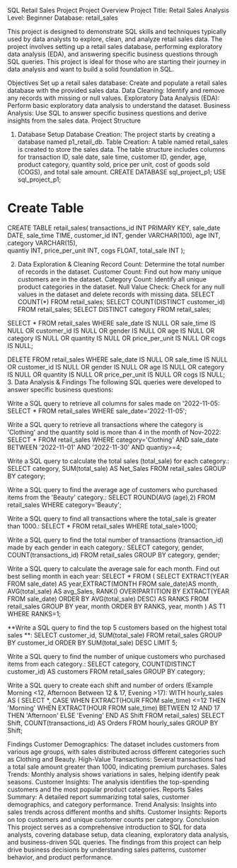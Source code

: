 SQL Retail Sales Project
Project Overview
Project Title: Retail Sales Analysis
Level: Beginner
Database: retail_sales

This project is designed to demonstrate SQL skills and techniques typically used by data analysts to explore, clean, and analyze retail sales data. The project involves setting up a retail sales database, performing exploratory data analysis (EDA), and answering specific business questions through SQL queries. This project is ideal for those who are starting their journey in data analysis and want to build a solid foundation in SQL.

Objectives
Set up a retail sales database: Create and populate a retail sales database with the provided sales data.
Data Cleaning: Identify and remove any records with missing or null values.
Exploratory Data Analysis (EDA): Perform basic exploratory data analysis to understand the dataset.
Business Analysis: Use SQL to answer specific business questions and derive insights from the sales data.
Project Structure
1. Database Setup
Database Creation: The project starts by creating a database named p1_retail_db.
Table Creation: A table named retail_sales is created to store the sales data. The table structure includes columns for transaction ID, sale date, sale time, customer ID, gender, age, product category, quantity sold, price per unit, cost of goods sold (COGS), and total sale amount.
CREATE DATABASE sql_project_p1;
USE sql_project_p1;

# Create Table
CREATE TABLE retail_sales(
		transactions_id	INT PRIMARY KEY,
		sale_date DATE,
                sale_time TIME,
                customer_id INT,
                gender	VARCHAR(100),
                age	INT,
                category VARCHAR(15),	
                quantiy	INT,
                price_per_unit	INT,
                cogs FLOAT,
                total_sale INT
                );

  
2. Data Exploration & Cleaning
Record Count: Determine the total number of records in the dataset.
Customer Count: Find out how many unique customers are in the dataset.
Category Count: Identify all unique product categories in the dataset.
Null Value Check: Check for any null values in the dataset and delete records with missing data.
SELECT COUNT(*) FROM retail_sales;
SELECT COUNT(DISTINCT customer_id) FROM retail_sales;
SELECT DISTINCT category FROM retail_sales;

SELECT * FROM retail_sales
WHERE 
    sale_date IS NULL OR sale_time IS NULL OR customer_id IS NULL OR 
    gender IS NULL OR age IS NULL OR category IS NULL OR 
    quantity IS NULL OR price_per_unit IS NULL OR cogs IS NULL;

DELETE FROM retail_sales
WHERE 
    sale_date IS NULL OR sale_time IS NULL OR customer_id IS NULL OR 
    gender IS NULL OR age IS NULL OR category IS NULL OR 
    quantity IS NULL OR price_per_unit IS NULL OR cogs IS NULL;
3. Data Analysis & Findings
The following SQL queries were developed to answer specific business questions:

Write a SQL query to retrieve all columns for sales made on '2022-11-05:
SELECT * FROM retail_sales
WHERE sale_date='2022-11-05';

Write a SQL query to retrieve all transactions where the category is 'Clothing' and the quantity sold is more than 4 in the month of Nov-2022:
SELECT * FROM retail_sales
WHERE category='Clothing' AND sale_date BETWEEN '2022-11-01' AND '2022-11-30' AND quantiy>=4;

Write a SQL query to calculate the total sales (total_sale) for each category.:
SELECT category, SUM(total_sale) AS Net_Sales FROM retail_sales
GROUP BY category;

Write a SQL query to find the average age of customers who purchased items from the 'Beauty' category.:
SELECT ROUND(AVG (age),2) FROM retail_sales
WHERE category='Beauty';

Write a SQL query to find all transactions where the total_sale is greater than 1000.:
SELECT * FROM retail_sales
WHERE total_sale>1000;

Write a SQL query to find the total number of transactions (transaction_id) made by each gender in each category.:
SELECT category, gender, COUNT(transactions_id) FROM retail_sales
GROUP BY category, gender;

Write a SQL query to calculate the average sale for each month. Find out best selling month in each year:
SELECT * FROM (
SELECT EXTRACT(YEAR FROM sale_date) AS year,EXTRACT(MONTH FROM sale_date)AS month, AVG(total_sale) AS avg_Sales, RANK() OVER(PARTITION BY EXTRACT(YEAR FROM sale_date) ORDER BY AVG(total_sale) DESC) AS RANKS
FROM retail_sales
GROUP BY year, month
ORDER BY RANKS, year, month
) AS T1
WHERE RANKS=1;

**Write a SQL query to find the top 5 customers based on the highest total sales **:
SELECT customer_id, SUM(total_sale) FROM retail_sales
GROUP BY customer_id
ORDER BY SUM(total_sale) DESC
LIMIT 5;

Write a SQL query to find the number of unique customers who purchased items from each category.:
SELECT category, COUNT(DISTINCT customer_id) AS customers FROM retail_sales
GROUP BY category;

Write a SQL query to create each shift and number of orders (Example Morning <12, Afternoon Between 12 & 17, Evening >17):
WITH hourly_sales
AS (
SELECT *,
	CASE
		WHEN EXTRACT(HOUR FROM sale_time) <=12 THEN 'Morning'
        WHEN EXTRACT(HOUR FROM sale_time) BETWEEN 12 AND 17 THEN 'Afternoon'
        ELSE 'Evening'
	END AS Shift
FROM retail_sales)
SELECT Shift, COUNT(transactions_id) AS Orders FROM hourly_sales
GROUP BY Shift;

Findings
Customer Demographics: The dataset includes customers from various age groups, with sales distributed across different categories such as Clothing and Beauty.
High-Value Transactions: Several transactions had a total sale amount greater than 1000, indicating premium purchases.
Sales Trends: Monthly analysis shows variations in sales, helping identify peak seasons.
Customer Insights: The analysis identifies the top-spending customers and the most popular product categories.
Reports
Sales Summary: A detailed report summarizing total sales, customer demographics, and category performance.
Trend Analysis: Insights into sales trends across different months and shifts.
Customer Insights: Reports on top customers and unique customer counts per category.
Conclusion
This project serves as a comprehensive introduction to SQL for data analysts, covering database setup, data cleaning, exploratory data analysis, and business-driven SQL queries. The findings from this project can help drive business decisions by understanding sales patterns, customer behavior, and product performance.
